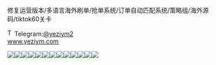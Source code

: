 修复运营版本/多语言海外刷单/抢单系统/订单自动匹配系统/策略组/海外源码/tiktok60关卡<p dir="auto"><a target="_blank" rel="noopener noreferrer nofollow" href="https://camo.githubusercontent.com/d614d90677fbc2e34c7c62ebc68c82379d87a57c4beaf05af65fec7ba6b72e36/68747470733a2f2f63646e2d69636f6e732d706e672e666c617469636f6e2e636f6d2f3531322f323131312f323131313634362e706e67"><img src="https://camo.githubusercontent.com/d614d90677fbc2e34c7c62ebc68c82379d87a57c4beaf05af65fec7ba6b72e36/68747470733a2f2f63646e2d69636f6e732d706e672e666c617469636f6e2e636f6d2f3531322f323131312f323131313634362e706e67" alt="Telegram Icon" style="width: 16px; max-width: 100%;" data-canonical-src="https://cdn-icons-png.flaticon.com/512/2111/2111646.png"></a>Telegram:<a href="https://t.me/yeziym2" rel="nofollow">@yeziym2</a><br><a href="https://www.yeziym.com/">www.yeziym.com</a></p><img src="https://github.com/yeziym/xiufuyunyingbanben_nO/blob/main/IG4E7.png"><img src="https://github.com/yeziym/xiufuyunyingbanben_nO/blob/main/Tfh7W.png"><img src="https://github.com/yeziym/xiufuyunyingbanben_nO/blob/main/D8IDk.png"><img src="https://github.com/yeziym/xiufuyunyingbanben_nO/blob/main/FCol3.png"><img src="https://github.com/yeziym/xiufuyunyingbanben_nO/blob/main/D89xR.png"><img src="https://github.com/yeziym/xiufuyunyingbanben_nO/blob/main/vLypz.png"><img src="https://github.com/yeziym/xiufuyunyingbanben_nO/blob/main/JCwmX.png"><img src="https://github.com/yeziym/xiufuyunyingbanben_nO/blob/main/wEDrg.png"><img src="https://github.com/yeziym/xiufuyunyingbanben_nO/blob/main/JIHmn.png"><img src="https://github.com/yeziym/xiufuyunyingbanben_nO/blob/main/My16L.png"><img src="https://github.com/yeziym/xiufuyunyingbanben_nO/blob/main/8fqJ0.png"><img src="https://github.com/yeziym/xiufuyunyingbanben_nO/blob/main/oM2BP.png"><img src="https://github.com/yeziym/xiufuyunyingbanben_nO/blob/main/NNaGS.png">